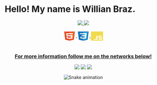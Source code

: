 <h1>Hello! My name is Willian Braz.</h1>

 <div align="center">
   <a href="https://github.com/willian-braz">
   <img height="180em" src="https://github-readme-stats.vercel.app/api?username=willian-braz&show_icons=true&theme=tokyonight&include_all_commits=true&count_private=true"/>
   <img height="180em" src="https://github-readme-stats.vercel.app/api/top-langs/?username=willian-braz&layout=compact&langs_count=6&theme=tokyonight"/>
 </div>

</div>
<div align="center" style="display: inline_block"><br>
  <img align="center" alt="HTML" height="30" width="40" src="https://raw.githubusercontent.com/devicons/devicon/master/icons/html5/html5-original.svg">
  <img align="center" alt="CSS" height="30" width="40" src="https://raw.githubusercontent.com/devicons/devicon/master/icons/css3/css3-original.svg">
  <img align="center" alt="Js" height="30" width="40" src="https://raw.githubusercontent.com/devicons/devicon/master/icons/javascript/javascript-plain.svg">
</div>
 
 <br>
 
  <h3 align="center">For more information follow me on the networks below!</h3>
 
<div align="center">
  <a href="https://instagram.com/williann.bras" target="_blank"><img src="https://img.shields.io/badge/-Instagram-%23E4405F?style=for-the-badge&logo=instagram&logoColor=white" target="_blank"></a>
  <a href = "mailto:williannbras@gmail.com"><img src="https://img.shields.io/badge/-Gmail-%23333?style=for-the-badge&logo=gmail&logoColor=white" target="_blank"></a>
  <a href="https://www.linkedin.com/in/willian-braz-17406423b" target="_blank"><img src="https://img.shields.io/badge/-LinkedIn-%230077B5?style=for-the-badge&logo=linkedin&logoColor=white" target="_blank"></a> 
 
  ![Snake animation](https://github.com/willian-braz/willian-braz/blob/output/github-contribution-grid-snake.svg)

</div>

